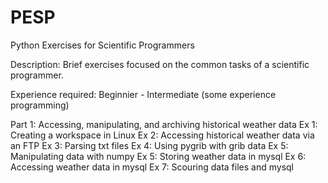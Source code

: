 # PESP
Python Exercises for Scientific Programmers

Description:
Brief exercises focused on the common tasks of a scientific programmer.

Experience required: 
Beginnier - Intermediate (some experience programming)

Part 1: Accessing, manipulating, and archiving historical weather data
    Ex 1: Creating a workspace in Linux
    Ex 2: Accessing historical weather data via an FTP
    Ex 3: Parsing txt files
    Ex 4: Using pygrib with grib data
    Ex 5: Manipulating data with numpy
    Ex 5: Storing weather data in mysql
    Ex 6: Accessing weather data in mysql
    Ex 7: Scouring data files and mysql


